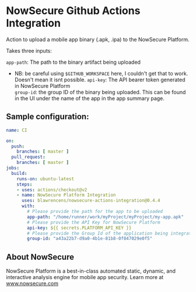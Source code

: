 # NowSecure Github Actions Integration

Action to upload a mobile app binary (.apk, .ipa) to the NowSecure Platform.

Takes three inputs:

`app-path`: The path to the binary artifact being uploaded  
- NB: be careful using `$GITHUB_WORKSPACE` here, I couldn't get that to work. Doesn't mean it isnt possible.
`api-key`: The API bearer token generated in NowSecure Platform  
`group-id`: the group ID of the binary being uploaded. This can be found in the UI under the name of the app in the app summary page. 


## Sample configuration:

```yaml
name: CI

on:
  push:
    branches: [ master ]
  pull_request:
    branches: [ master ]
jobs:
  build:
    runs-on: ubuntu-latest
    steps:
    - uses: actions/checkout@v2
    - name: NowSecure Platform Integration
      uses: blawrencens/nowsecure-actions-integration@0.4.4
      with:
        # Please provide the path for the app to be uploaded
        app-path: "/home/runner/work/myProject/myProject/my-app.apk"
        # Please provide the API Key for NowSecure Platform
        api-key: ${{ secrets.PLATFORM_API_KEY }}
        # Please provide the Group Id of the application being integrated
        group-id: "a43a22b7-d9a0-4b1e-81b8-0f047029e0f5"
```

## About NowSecure

NowSecure Platform is a best-in-class automated static, dynamic, and interactive analysis engine for mobile app security. Learn more at www.nowsecure.com